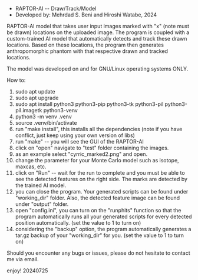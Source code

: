 * RAPTOR-AI -- Draw/Track/Model
* Developed by: Mehrdad S. Beni and Hiroshi Watabe, 2024

RAPTOR-AI model that takes user input images marked with "x" (note must be drawn) locations on the uploaded image. The program is coupled with a custom-trained AI model that automatically detects and track these drawn locations. Based on these locations, the program then generates anthropomorphic phantom with that respective drawn and tracked locations. 

The model was developed on and for GNU/Linux operating systems ONLY. 

How to:

1. sudo apt update
2. sudo apt upgrade
3. sudo apt install python3 python3-pip python3-tk python3-pil python3-pil.imagetk python3-venv
4. python3 -m venv .venv
5. source .venv/bin/activate
6. run "make install", this installs all the dependencies (note if you have conflict, just keep using your own version of libs)
7. run "make" -- you will see the GUI of the RAPTOR-AI
8. click on "open" navigate to "test" folder containing the images.
9. as an example select "cyrric_marked2.png" and open.
10. change the parameter for your Monte Carlo model such as isotope, maxcas, etc.
11. click on "Run" -- wait for the run to complete and you must be able to see the detected features on the right side. The marks are detected by the trained AI model.
12. you can close the program. Your generated scripts can be found under "working_dir" folder. Also, the detected feature image can be found under "output" folder. 
13. open "config.ini", you can turn on the "runphits" function so that the program automatically runs all your generated scripts for every detected position automatically. (set the value to 1 to turn on)
14. considering the "backup" option, the program automatically generates a tar.gz backup of your "working_dir" for you. (set the value to 1 to turn on)

Should you encounter any bugs or issues, please do not hesitate to contact me via email.

enjoy!
20240725
